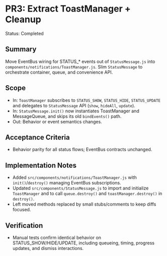 # PR3: Extract ToastManager + Cleanup

Status: Completed

## Summary
Move EventBus wiring for STATUS_* events out of `StatusMessage.js` into `components/notifications/ToastManager.js`. Slim `StatusMessage` to orchestrate container, queue, and convenience API.

## Scope
- In: `ToastManager` subscribes to `STATUS_SHOW`, `STATUS_HIDE`, `STATUS_UPDATE` and delegates to `StatusMessage` API (`show`, `hideAll`, `update`).
- In: `StatusMessage.init()` now instantiates ToastManager and MessageQueue, and skips its old `bindEvents()` path.
- Out: Behavior or event semantics changes.

## Acceptance Criteria
- Behavior parity for all status flows; EventBus contracts unchanged.

## Implementation Notes
- Added `src/components/notifications/ToastManager.js` with `init()`/`destroy()` managing EventBus subscriptions.
- Updated `src/components/StatusMessage.js` to import and initialize `ToastManager` and to call `queue.destroy()` and `toastManager.destroy()` in `destroy()`.
- Left moved methods replaced by small stubs/comments to keep diffs focused.

## Verification
- Manual tests confirm identical behavior on STATUS_SHOW/HIDE/UPDATE, including queueing, timing, progress updates, and dismiss interactions.


